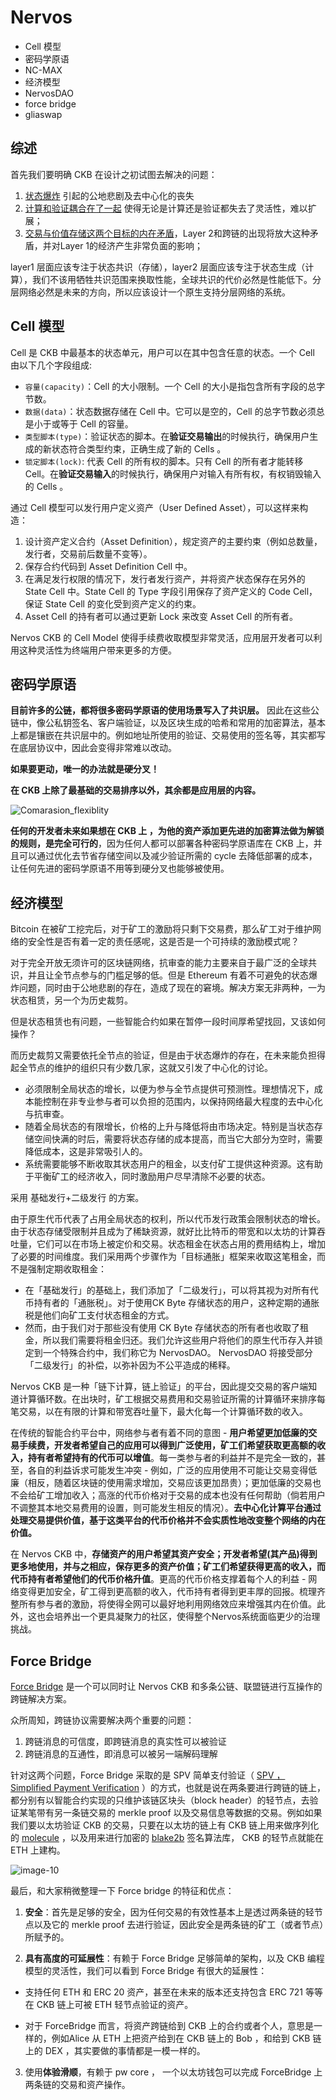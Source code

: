 # Nervos

- Cell 模型
- 密码学原语
- NC-MAX
- 经济模型
- NervosDAO
- force bridge
- gliaswap

## 综述

首先我们要明确 CKB 在设计之初试图去解决的问题：

1. [状态爆炸](https://talk.nervos.org/t/topic/1515) 引起的公地悲剧及去中心化的丧失
2. [计算和验证耦合在了一起](https://talk.nervos.org/t/layer-1/1486) 使得无论是计算还是验证都失去了灵活性，难以扩展；
3. [交易与价值存储这两个目标的内在矛盾](https://github.com/nervosnetwork/rfcs/blob/master/rfcs/0015-ckb-cryptoeconomics/0015-ckb-cryptoeconomics.md#3-preservational-and-transactional-smart-contract-platforms)，Layer 2和跨链的出现将放大这种矛盾，并对Layer 1的经济产生非常负面的影响；

layer1 层面应该专注于状态共识（存储），layer2 层面应该专注于状态生成（计算），我们不该用牺牲共识范围来换取性能，全球共识的代价必然是性能低下。分层网络必然是未来的方向，所以应该设计一个原生支持分层网络的系统。

## Cell 模型

Cell 是 CKB 中最基本的状态单元，用户可以在其中包含任意的状态。一个 Cell 由以下几个字段组成:

- `容量(capacity)`：Cell 的大小限制。一个 Cell 的大小是指包含所有字段的总字节数。
- `数据(data)`：状态数据存储在 Cell 中。它可以是空的，Cell 的总字节数必须总是小于或等于 Cell 的容量。
- `类型脚本(type)`：验证状态的脚本。在**验证交易输出**的时候执行，确保用户生成的新状态符合类型约束，正确生成了新的 Cells 。
- `锁定脚本(lock)`: 代表 Cell 的所有权的脚本。只有 Cell 的所有者才能转移 Cell。在**验证交易输入**的时候执行，确保用户对输入有所有权，有权销毁输入的 Cells 。

通过 Cell 模型可以发行用户定义资产（User Defined Asset），可以这样来构造：

1. 设计资产定义合约（Asset Definition），规定资产的主要约束（例如总数量，发行者，交易前后数量不变等）。
2. 保存合约代码到 Asset Definition Cell 中。
3. 在满足发行权限的情况下，发行者发行资产，并将资产状态保存在另外的 State Cell 中。State Cell 的 Type 字段引用保存了资产定义的 Code Cell，保证 State Cell 的变化受到资产定义的约束。
4. Asset Cell 的持有者可以通过更新 Lock 来改变 Asset Cell 的所有者。

Nervos CKB 的 Cell Model 使得手续费收取模型非常灵活，应用层开发者可以利用这种灵活性为终端用户带来更多的方便。

## 密码学原语

**目前许多的公链，都将很多密码学原语的使用场景写入了共识层。** 因此在这些公链中，像公私钥签名、客户端验证，以及区块生成的哈希和常用的加密算法，基本上都是镶嵌在共识层中的。例如地址所使用的验证、交易使用的签名等，其实都写在底层协议中，因此会变得非常难以改动。

**如果要更动，唯一的办法就是硬分叉！**

**在 CKB 上除了最基础的交易排序以外，其余都是应用层的内容。**

![Comarasion_flexiblity](https://talk.nervos.org/uploads/default/optimized/2X/5/58630d09aa8b48d8ec329af9b4af60f8faf3d4d7_2_690x404.png)

**任何的开发者未来如果想在 CKB 上 ，为他的资产添加更先进的加密算法做为解锁的规则，是完全可行的**，因为任何人都可以部署各种密码学原语库在 CKB 上，并且可以通过优化去节省存储空间以及减少验证所需的 cycle 去降低部署的成本，让任何先进的密码学原语不用等到硬分叉也能够被使用。

## 经济模型

Bitcoin 在被矿工挖完后，对于矿工的激励将只剩下交易费，那么矿工对于维护网络的安全性是否有着一定的责任感呢，这是否是一个可持续的激励模式呢？

对于完全开放无须许可的区块链网络，抗审查的能力主要来自于最广泛的全球共识，并且让全节点参与的门槛足够的低。但是 Ethereum 有着不可避免的状态爆炸问题，同时由于公地悲剧的存在，造成了现在的窘境。解决方案无非两种，一为状态租赁，另一个为历史裁剪。

但是状态租赁也有问题，一些智能合约如果在暂停一段时间厚希望找回，又该如何操作？

而历史裁剪又需要依托全节点的验证，但是由于状态爆炸的存在，在未来能负担得起全节点的维护的组织只有少数几家，这就又引发了中心化的讨论。

- 必须限制全局状态的增长，以便为参与全节点提供可预测性。理想情况下，成本能控制在非专业参与者可以负担的范围内，以保持网络最大程度的去中心化与抗审查。
- 随着全局状态的有限增长，价格的上升与降低将由市场决定。特别是当状态存储空间快满的时后，需要将状态存储的成本提高，而当它大部分为空时，需要降低成本，这是非常吸引人的。
- 系统需要能够不断收取其状态用户的租金，以支付矿工提供这种资源。这有助于平衡矿工的经济收入，同时激励用户尽早清除不必要的状态。

采用 基础发行+二级发行 的方案。

由于原生代币代表了占用全局状态的权利，所以代币发行政策会限制状态的增长。由于状态存储受限制并且成为了稀缺资源，就好比比特币的带宽和以太坊的计算吞吐量，它们可以在市场上被定价和交易。状态租金在状态占用的费用结构上，增加了必要的时间维度。我们采用两个步骤作为「目标通胀」框架来收取这笔租金，而不是强制定期收取租金：

- 在「基础发行」的基础上，我们添加了「二级发行」，可以将其视为对所有代币持有者的「通胀税」。对于使用CK Byte 存储状态的用户，这种定期的通胀税是他们向矿工支付状态租金的方式。
- 然而，由于我们对于那些没有使用 CK Byte 存储状态的所有者也收取了租金，所以我们需要将租金归还。我们允许这些用户将他们的原生代币存入并锁定到一个特殊合约中，我们称它为 NervosDAO。 NervosDAO 将接受部分「二级发行」的补偿，以弥补因为不公平造成的稀释。

Nervos CKB 是一种「链下计算，链上验证」的平台，因此提交交易的客户端知道计算循环数。在出块时，矿工根据交易费用和交易验证所需的计算循环来排序每笔交易，以在有限的计算和带宽吞吐量下，最大化每一个计算循环数的收入。

在传统的智能合约平台中，网络参与者有着不同的意图 - **用户希望更加低廉的交易手续费，开发者希望自己的应用可以得到广泛使用，矿工们希望获取更高额的收入，持有者希望持有的代币可以增值**。每一类参与者的利益并不是完全一致的，甚至，各自的利益诉求可能发生冲突 - 例如，广泛的应用使用不可能让交易变得低廉（相反，随着区块链的使用需求增加，交易应该更加昂贵）；更加低廉的交易也不会给矿工增加收入；高涨的代币价格对于交易的成本也没有任何帮助（倘若用户不调整其本地交易费用的设置，则可能发生相反的情况）。**去中心化计算平台通过处理交易提供价值，基于这类平台的代币价格并不会实质性地改变整个网络的内在价值。**

在 Nervos CKB 中，**存储资产的用户希望其资产安全；开发者希望(其产品)得到更多地使用，并与之相应，保存更多的资产价值；矿工们希望获得更高的收入，而代币持有者希望他们的代币价格升值**。更高的代币价格支撑着每个人的利益 - 网络变得更加安全，矿工得到更高额的收入，代币持有者得到更丰厚的回报。梳理齐整所有参与者的激励，将使得全网可以最好地利用网络效应来增强其内在价值。此外，这也会培养出一个更具凝聚力的社区，使得整个Nervos系统面临更少的治理挑战。

## Force Bridge

[Force Bridge](https://github.com/nervosnetwork/force-bridge-eth/blob/6eaa18f8f2fe120cbfb2c6f6c008a4d3fe0996bd/docs/introduction.md#features) 是一个可以同时让 Nervos CKB 和多条公链、联盟链进行互操作的跨链解决方案。

众所周知，跨链协议需要解决两个重要的问题：

1. 跨链消息的可信度，即跨链消息的真实性可以被验证
2. 跨链消息的互通性，即消息可以被另一端解码理解

针对这两个问题，Force Bridge 采取的是 SPV 简单支付验证（ [SPV ， Simplified Payment Verification](https://en.bitcoinwiki.org/wiki/Simplified_Payment_Verification_) ）的方式，也就是说在两条要进行跨链的链上，都分别有以智能合约实现的只维护该链区块头（block header）的轻节点，去验证某笔带有另一条链交易的 merkle proof 以及交易信息等数据的交易。例如如果我们要以太坊验证 CKB 的交易，只要在以太坊的链上有 CKB 链上用来做序列化的 [molecule](https://github.com/nervosnetwork/rfcs/blob/master/rfcs/0008-serialization/0008-serialization.md) ，以及用来进行加密的 [blake2b](https://www.blake2.net/) 签名算法库， CKB 的轻节点就能在 ETH 上建构。

![image-10](https://talk.nervos.org/uploads/default/optimized/2X/a/a67e76b4d389a59b69b4f7e6184e81c8a165b5aa_2_690x361.png)

最后，和大家稍微整理一下 Force bridge 的特征和优点：

1. **安全**：首先是足够的安全，因为任何交易的有效性基本上是透过两条链的轻节点以及它的 merkle proof 去进行验证，因此安全是两条链的矿工（或者节点）所赋予的。

2. **具有高度的可延展性**：有赖于 Force Bridge 足够简单的架构，以及 CKB 编程模型的灵活性，我们可以看到 Force Bridge 有很大的延展性：
- 支持任何 ETH 和 ERC 20 资产，甚至在未来的版本还支持包含 ERC 721 等等在 CKB 链上可被 ETH 轻节点验证的资产。
  
- 对于 ForceBridge 而言，将资产跨链给到 CKB 上的合约或者个人，意思是一样的，例如Alice 从 ETH 上把资产给到在 CKB 链上的 Bob ，和给到 CKB 链上的 DEX ，其实要做的事情都是一模一样的。
  
3. 使用**体验滑顺**，有赖于 pw core ， 一个以太坊钱包可以完成 ForceBridge 上两条链的交易和资产操作。